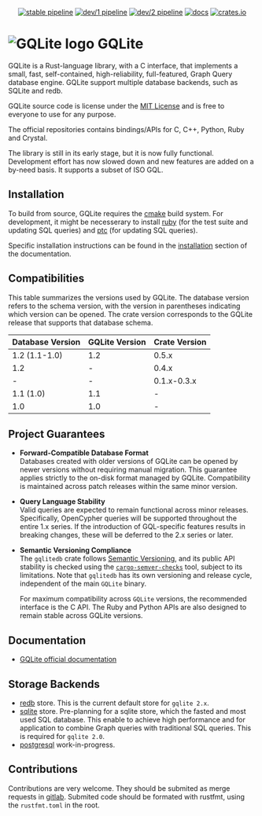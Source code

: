 <div align="center">

[![stable pipeline](https://gitlab.com/gqlite/gqlite/badges/stable/pipeline.svg?key_text=stable)](https://gitlab.com/gqlite/gqlite/-/pipelines?ref=stable)
[![dev/1 pipeline](https://gitlab.com/gqlite/gqlite/badges/dev/1/pipeline.svg?key_text=dev/1)](https://gitlab.com/gqlite/gqlite/-/pipelines?ref=dev/1)
[![dev/2 pipeline](https://gitlab.com/gqlite/gqlite/badges/dev/2/pipeline.svg?key_text=dev/2)](https://gitlab.com/gqlite/gqlite/-/pipelines?ref=dev/2)
[![docs](https://docs.rs/gqlitedb/badge.svg)](https://docs.rs/gqlitedb)
[![crates.io](https://img.shields.io/crates/v/gqlitedb.svg)](https://crates.io/crates/gqlitedb)
</div>

![GQLite logo](logo.png) GQLite
===============================

GQLite is a Rust-language library, with a C interface, that implements a small, fast, self-contained, high-reliability, full-featured, Graph Query database engine.
GQLite support multiple database backends, such as SQLite and redb.

GQLite source code is license under the [MIT License](LICENSE) and is free to everyone to use for any purpose. 

The official repositories contains bindings/APIs for C, C++, Python, Ruby and Crystal.

The library is still in its early stage, but it is now fully functional. Development effort has now slowed down and new features are added on a by-need basis. It supports a subset of ISO GQL.

Installation
------------

To build from source, GQLite requires the [cmake](https://cmake.org/) build system. For development, it might be necesserary to install [ruby](https://www.ruby-lang.org/en/) (for the test suite and updating SQL queries) and [ptc](https://www.ruby-lang.org/en/) (for updating SQL queries).

Specific installation instructions can be found in the [installation](docs/installation.md) section of the documentation.

Compatibilities
---------------

This table summarizes the versions used by GQLite. The database version refers to the schema version, with the version in parentheses indicating which version can be opened. The crate version corresponds to the GQLite release that supports that database schema.

| Database Version | GQLite Version | Crate Version |
|------------------|----------------|---------------|
| 1.2 (1.1-1.0)    | 1.2            | 0.5.x         |
| 1.2              | -              | 0.4.x         |
| -                | -              | 0.1.x-0.3.x   |
| 1.1 (1.0)        | 1.1            | -             |
| 1.0              | 1.0            | -             |

Project Guarantees
------------------

- **Forward-Compatible Database Format**  
  Databases created with older versions of GQLite can be opened by newer versions without requiring manual migration. This guarantee applies strictly to the on-disk format managed by GQLite. Compatibility is maintained across patch releases within the same minor version.

- **Query Language Stability**  
  Valid queries are expected to remain functional across minor releases. Specifically, OpenCypher queries will be supported throughout the entire 1.x series. If the introduction of GQL-specific features results in breaking changes, these will be deferred to the 2.x series or later.

- **Semantic Versioning Compliance**  
  The `gqlitedb` crate follows [Semantic Versioning](https://semver.org/), and its public API stability is checked using the [`cargo-semver-checks`](https://github.com/obi1kenobi/cargo-semver-checks) tool, subject to its limitations. Note that `gqlitedb` has its own versioning and release cycle, independent of the main `GQLite` binary. 

  For maximum compatibility across `GQLite` versions, the recommended interface is the C API. The Ruby and Python APIs are also designed to remain stable across GQLite versions.


Documentation
-------------

* [GQLite official documentation](https://auksys.org/documentation/5/libraries/gqlite/)

Storage Backends
----------------

* [redb](https://redb.rs) store. This is the current default store for `gqlite 2.x`.
* [sqlite](https://sqlite.org) store. Pre-planning for a sqlite store, which the fasted and most used SQL database. This enable to achieve high performance and for application to combine Graph queries with traditional SQL queries. This is required for `gqlite 2.0`.
* [postgresql](https://postgresql.org) work-in-progress.

Contributions
-------------

Contributions are very welcome. They should be submited as merge requests in [gitlab](https://gitlab.com/gqlite/GQLite/-/merge_requests). Submited code should be formated with rustfmt, using the `rustfmt.toml` in the root.
